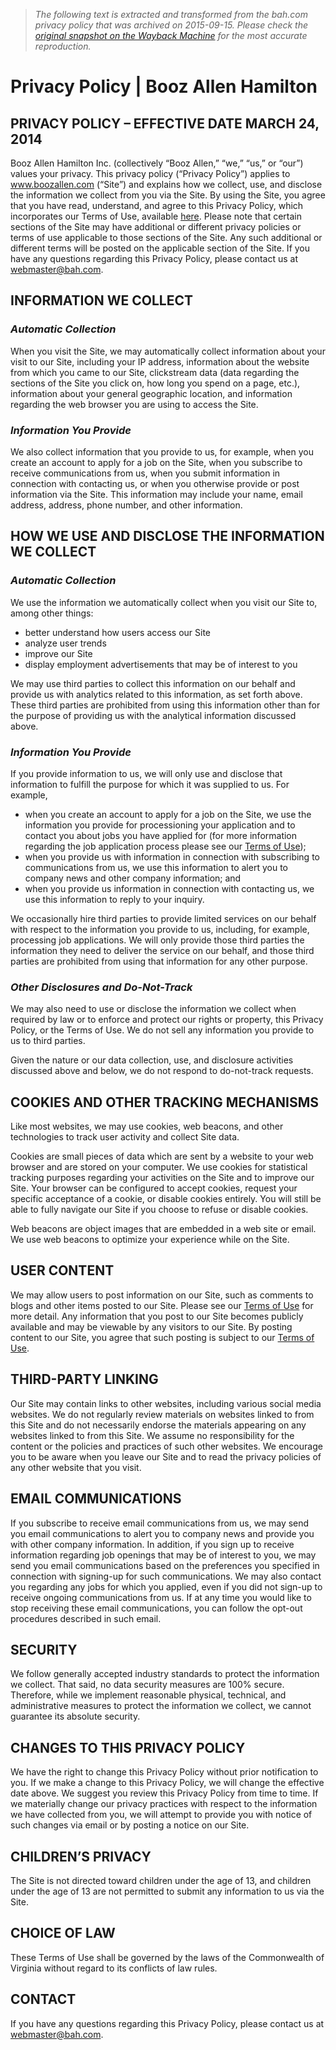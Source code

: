 > *The following text is extracted and transformed from the bah.com privacy policy that was archived on 2015-09-15. Please check the [original snapshot on the Wayback Machine](https://web.archive.org/web/20150915075450id_/http%3A//www.boozallen.com/privacy-policy) for the most accurate reproduction.*

# Privacy Policy | Booz Allen Hamilton

## PRIVACY POLICY – EFFECTIVE DATE MARCH 24, 2014

Booz Allen Hamilton Inc. (collectively “Booz Allen,” “we,” “us,” or “our”) values your privacy. This privacy policy (“Privacy Policy”) applies to www.boozallen.com (“Site”) and explains how we collect, use, and disclose the information we collect from you via the Site. By using the Site, you agree that you have read, understand, and agree to this Privacy Policy, which incorporates our Terms of Use, available [here](https://web.archive.org/terms-of-use). Please note that certain sections of the Site may have additional or different privacy policies or terms of use applicable to those sections of the Site. Any such additional or different terms will be posted on the applicable section of the Site. If you have any questions regarding this Privacy Policy, please contact us at [webmaster@bah.com](mailto:webmaster@bah.com?subject=Question%20regarding%20Privacy%20Policy).

## INFORMATION WE COLLECT

### _Automatic Collection_

When you visit the Site, we may automatically collect information about your visit to our Site, including your IP address, information about the website from which you came to our Site, clickstream data (data regarding the sections of the Site you click on, how long you spend on a page, etc.), information about your general geographic location, and information regarding the web browser you are using to access the Site.

### _Information You Provide_

We also collect information that you provide to us, for example, when you create an account to apply for a job on the Site, when you subscribe to receive communications from us, when you submit information in connection with contacting us, or when you otherwise provide or post information via the Site. This information may include your name, email address, address, phone number, and other information.

## HOW WE USE AND DISCLOSE THE INFORMATION WE COLLECT

### _Automatic Collection_

We use the information we automatically collect when you visit our Site to, among other things:

  * better understand how users access our Site
  * analyze user trends
  * improve our Site
  * display employment advertisements that may be of interest to you



We may use third parties to collect this information on our behalf and provide us with analytics related to this information, as set forth above.  These third parties are prohibited from using this information other than for the purpose of providing us with the analytical information discussed above.    

### _Information You Provide_

If you provide information to us, we will only use and disclose that information to fulfill the purpose for which it was supplied to us. For example,

  * when you create an account to apply for a job on the Site, we use the information you provide for processioning your application and to contact you about jobs you have applied for (for more information regarding the job application process please see our [Terms of Use](https://web.archive.org/terms-of-use));
  * when you provide us with information in connection with subscribing to communications from us, we use this information to alert you to company news and other company information; and
  * when you provide us information in connection with contacting us, we use this information to reply to your inquiry.



We occasionally hire third parties to provide limited services on our behalf with respect to the information you provide to us, including, for example, processing job applications. We will only provide those third parties the information they need to deliver the service on our behalf, and those third parties are prohibited from using that information for any other purpose.

### _Other Disclosures and Do-Not-Track_

We may also need to use or disclose the information we collect when required by law or to enforce and protect our rights or property, this Privacy Policy, or the Terms of Use. We do not sell any information you provide to us to third parties.

Given the nature or our data collection, use, and disclosure activities discussed above and below, we do not respond to do-not-track requests.

## COOKIES AND OTHER TRACKING MECHANISMS

Like most websites, we may use cookies, web beacons, and other technologies to track user activity and collect Site data.

Cookies are small pieces of data which are sent by a website to your web browser and are stored on your computer. We use cookies for statistical tracking purposes regarding your activities on the Site and to improve our Site. Your browser can be configured to accept cookies, request your specific acceptance of a cookie, or disable cookies entirely. You will still be able to fully navigate our Site if you choose to refuse or disable cookies.

Web beacons are object images that are embedded in a web site or email. We use web beacons to optimize your experience while on the Site.

## USER CONTENT

We may allow users to post information on our Site, such as comments to blogs and other items posted to our Site. Please see our [Terms of Use](https://web.archive.org/terms-of-use) for more detail. Any information that you post to our Site becomes publicly available and may be viewable by any visitors to our Site. By posting content to our Site, you agree that such posting is subject to our [Terms of Use](https://web.archive.org/terms-of-use).

## THIRD-PARTY LINKING

Our Site may contain links to other websites, including various social media websites. We do not regularly review materials on websites linked to from this Site and do not necessarily endorse the materials appearing on any websites linked to from this Site. We assume no responsibility for the content or the policies and practices of such other websites. We encourage you to be aware when you leave our Site and to read the privacy policies of any other website that you visit.

## EMAIL COMMUNICATIONS

If you subscribe to receive email communications from us, we may send you email communications to alert you to company news and provide you with other company information. In addition, if you sign up to receive information regarding job openings that may be of interest to you, we may send you email communications based on the preferences you specified in connection with signing-up for such communications. We may also contact you regarding any jobs for which you applied, even if you did not sign-up to receive ongoing communications from us. If at any time you would like to stop receiving these email communications, you can follow the opt-out procedures described in such email.

## SECURITY

We follow generally accepted industry standards to protect the information we collect. That said, no data security measures are 100% secure. Therefore, while we implement reasonable physical, technical, and administrative measures to protect the information we collect, we cannot guarantee its absolute security.

## CHANGES TO THIS PRIVACY POLICY

We have the right to change this Privacy Policy without prior notification to you. If we make a change to this Privacy Policy, we will change the effective date above. We suggest you review this Privacy Policy from time to time. If we materially change our privacy practices with respect to the information we have collected from you, we will attempt to provide you with notice of such changes via email or by posting a notice on our Site.

## CHILDREN’S PRIVACY

The Site is not directed toward children under the age of 13, and children under the age of 13 are not permitted to submit any information to us via the Site.

## CHOICE OF LAW

These Terms of Use shall be governed by the laws of the Commonwealth of Virginia without regard to its conflicts of law rules.

## CONTACT

If you have any questions regarding this Privacy Policy, please contact us at [webmaster@bah.com](mailto:webmaster@bah.com?subject=Question%20regarding%20Privacy%20Policy).
